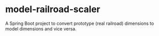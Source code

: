 # model-railroad-scaler
A Spring Boot project to convert prototype (real railroad) dimensions to model dimensions and vice versa.
